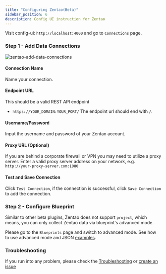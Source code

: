 ```yaml
---
title: "Configuring Zentao(Beta)"
sidebar_position: 6
description: Config UI instruction for Zentao
---
```


Visit config-ui: `http://localhost:4000` and go to `Connections` page.

### Step 1 - Add Data Connections
![zentao-add-data-connections](/img/ConfigUI/zentao-add-data-connections.png)

#### Connection Name
Name your connection.

#### Endpoint URL
This should be a valid REST API endpoint
   - `https://YOUR_DOMAIN:YOUR_PORT/`
The endpoint url should end with `/`.

#### Username/Password
Input the username and password of your Zentao account.

#### Proxy URL (Optional)
If you are behind a corporate firewall or VPN you may need to utilize a proxy server. Enter a valid proxy server address on your network, e.g. `http://your-proxy-server.com:1080`

#### Test and Save Connection
Click `Test Connection`, if the connection is successful, click `Save Connection` to add the connection.

### Step 2 - Configure Blueprint

Similar to other beta plugins, Zentao does not support `project`, which means, you can only collect Zentao data via blueprint's advanced mode.

Please go to the `Blueprints` page and switch to advanced mode. See how to use advanced mode and JSON [examples](AdvancedMode.md#zentao).

### Troubleshooting

If you run into any problem, please check the [Troubleshooting](/Troubleshooting/Configuration.md) or [create an issue](https://github.com/apache/incubator-devlake/issues)
